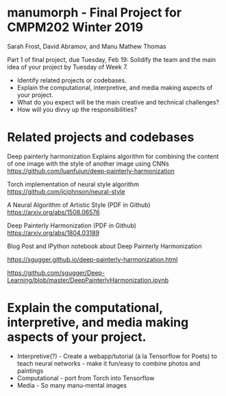 # manumorph - Final Project for CMPM202 Winter 2019 
Sarah Frost, David Abramov, and Manu Mathew Thomas 

Part 1 of final project, due Tuesday, Feb 19: 
Solidify the team and the main idea of your project by Tuesday of Week 7. 
- Identify related projects or codebases. 
- Explain the computational, interpretive, and media making aspects of your project. 
- What do you expect will be the main creative and technical challenges? 
- How will you divvy up the responsibilities? 


# Related projects and codebases 
Deep painterly harmonization 
Explains algorithm for combining the content of one image with the style of another image using CNNs
https://github.com/luanfujun/deep-painterly-harmonization


Torch implementation of neural style algorithm
https://github.com/jcjohnson/neural-style


A Neural Algorithm of Artistic Style (PDF in Github)
https://arxiv.org/abs/1508.06576 

Deep Painterly Harmonization (PDF in Github)
https://arxiv.org/abs/1804.03189

Blog Post and IPython notebook about Deep Painterly Harmonization 

https://sgugger.github.io/deep-painterly-harmonization.html

https://github.com/sgugger/Deep-Learning/blob/master/DeepPainterlyHarmonization.ipynb

# Explain the computational, interpretive, and media making aspects of your project. 

- Interpretive(?) - Create a webapp/tutorial (à la Tensorflow for Poets) to teach neural networks - make it fun/easy to combine photos and paintings
- Computational - port from Torch into Tensorflow 
- Media - So many manu-mental images 




